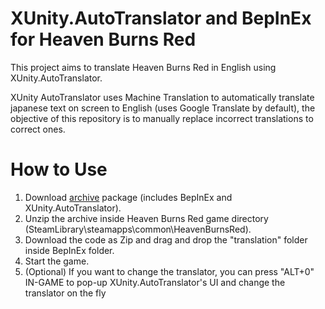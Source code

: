 # XUnity.AutoTranslator and BepInEx for Heaven Burns Red
This project aims to translate Heaven Burns Red in English using XUnity.AutoTranslator.

XUnity AutoTranslator uses Machine Translation to automatically translate japanese text on screen to English (uses Google Translate by default), the objective of this repository is to manually replace incorrect translations to correct ones.

# How to Use
1. Download [archive](https://mega.nz/file/yk9ARBoA#3uSW5wqW3Uqa3yyu9gEl7rCPko6ozLAvEot2boYIxYY) package (includes BepInEx and XUnity.AutoTranslator).
2. Unzip the archive inside Heaven Burns Red game directory (SteamLibrary\steamapps\common\HeavenBurnsRed).
3. Download the code as Zip and drag and drop the "translation" folder inside BepInEx folder.
4. Start the game.
5. (Optional) If you want to change the translator, you can press "ALT+0" IN-GAME to pop-up XUnity.AutoTranslator's UI and change the translator on the fly
